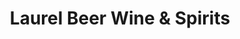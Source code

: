 ---
title: "Laurel Beer Wine & Spirits"
url: /laurel/laurel-beer-wine-und-spirits/
shop: Spirituosen
---